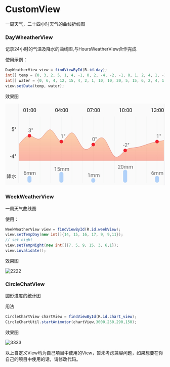 # CustomView
一周天气，二十四小时天气的曲线折线图

### DayWheatherView

记录24小时的气温及降水的曲线图,与HoursWeatherView合作完成

使用示例：

```java
DayWeatherView view = findViewById(R.id.day);
int[] temp = {0, 3, 2, 5, 1, 4, -1, 0, 2, -4, -2, -1, 0, 1, 2, 4, 1, -1, 0, -2, 0, 2, 1, -1};
int[] water = {0, 6, 4, 12, 15, 4, 2, 1, 10, 10, 20, 5, 15, 6, 2, 4, 1, 8, 0, 9, 0, 2, 1, 12};
view.setData(temp, water);
```

效果图

![1111](https://github.com/liliangxin/CustomView/blob/master/scerrnshot/1111.png)

### WeekWeatherView

一周天气曲线图

使用：

```java
WeekWeatherView view = findViewById(R.id.weekView);
view.setTempDay(new int[]{14, 15, 16, 17, 9, 9,11});
// set night
view.setTempNight(new int[]{7, 5, 9, 15, 3, 6,1});
view.invalidate();
```

效果图

![2222](https://github.com/liliangxin/CustomView／scerrnshot／2222.png)

### CircleChatView

圆形进度的统计图

用法

```java
CircleChartView chartView = findViewById(R.id.chart_view);
CircleChartUtil.startAnimotor(chartView,3000,250,290,150);
```

效果图

![3333](https://github.com/liliangxin/CustomView／scerrnshot／3333.png)

以上自定义View均为自己项目中使用的View，暂未考虑兼容问题，如果想要在你自己的项目中使用的话，请修改代码。
